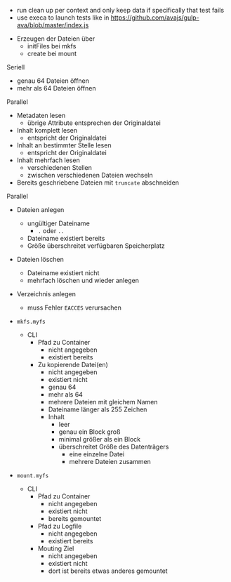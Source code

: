 * run clean up per context and only keep data if specifically that test fails
* use execa to launch tests like in https://github.com/avajs/gulp-ava/blob/master/index.js

- Erzeugen der Dateien über
  - initFiles bei mkfs
  - create bei mount

Seriell
- genau 64 Dateien öffnen
- mehr als 64 Dateien öffnen

Parallel
- Metadaten lesen
  - übrige Attribute entsprechen der Originaldatei
- Inhalt komplett lesen
  - entspricht der Originaldatei
- Inhalt an bestimmter Stelle lesen
  - entspricht der Originaldatei
- Inhalt mehrfach lesen
  - verschiedenen Stellen
  - zwischen verschiedenen Dateien wechseln
- Bereits geschriebene Dateien mit `truncate` abschneiden

Parallel
- Dateien anlegen
  - ungültiger Dateiname
    - `.` oder `..`
  - Dateiname existiert bereits
  - Größe überschreitet verfügbaren Speicherplatz
- Dateien löschen
  - Dateiname existiert nicht
  - mehrfach löschen und wieder anlegen
- Verzeichnis anlegen
  - muss Fehler `EACCES` verursachen

- `mkfs.myfs`
  - CLI
    - Pfad zu Container
      - nicht angegeben
      - existiert bereits
    - Zu kopierende Datei(en)
      - nicht angegeben
      - existiert nicht
      - genau 64
      - mehr als 64
      - mehrere Dateien mit gleichem Namen
      - Dateiname länger als 255 Zeichen
      - Inhalt
        - leer
        - genau ein Block groß
        - minimal größer als ein Block
        - überschreitet Größe des Datenträgers
          - eine einzelne Datei
          - mehrere Dateien zusammen

- `mount.myfs`
  - CLI
    - Pfad zu Container
      - nicht angegeben
      - existiert nicht
      - bereits gemountet
    - Pfad zu Logfile
      - nicht angegeben
      - existiert bereits
    - Mouting Ziel
      - nicht angegeben
      - existiert nicht
      - dort ist bereits etwas anderes gemountet
